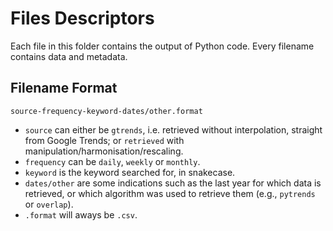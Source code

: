 # Files Descriptors

Each file in this folder contains the output of Python code. Every filename contains data and metadata.

## Filename Format

`source-frequency-keyword-dates/other.format`

* `source` can either be `gtrends`, i.e. retrieved without interpolation, straight from Google Trends; or `retrieved` with manipulation/harmonisation/rescaling.
* `frequency` can be `daily`, `weekly` or `monthly`.
* `keyword` is the keyword searched for, in snakecase.
* `dates/other` are some indications such as the last year for which data is retrieved, or which algorithm was used to retrieve them (e.g., `pytrends` or `overlap`).
* `.format` will aways be `.csv`.